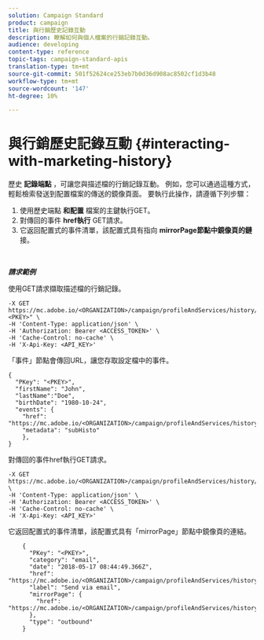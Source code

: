 ```yaml
---
solution: Campaign Standard
product: campaign
title: 與行銷歷史記錄互動
description: 瞭解如何與個人檔案的行銷記錄互動。
audience: developing
content-type: reference
topic-tags: campaign-standard-apis
translation-type: tm+mt
source-git-commit: 501f52624ce253eb7b0d36d908ac8502cf1d3b48
workflow-type: tm+mt
source-wordcount: '147'
ht-degree: 10%

---
```



# 與行銷歷史記錄互動 {#interacting-with-marketing-history}

歷史 **記錄端點** ，可讓您與描述檔的行銷記錄互動。
例如，您可以通過這種方式，輕鬆檢索發送到配置檔案的傳送的鏡像頁面。 要執行此操作，請遵循下列步驟：

1. 使用歷史端點 **和配置** 檔案的主鍵執行GET。
1. 對傳回的事件 **href執行** GET請求。
1. 它返回配置式的事件清單，該配置式具有指向 **mirrorPage節點中鏡像頁的鏈** 接。

<br/>

***請求範例***

使用GET請求擷取描述檔的行銷記錄。

```
-X GET https://mc.adobe.io/<ORGANIZATION>/campaign/profileAndServices/history/"<PKEY>" \
-H 'Content-Type: application/json' \
-H 'Authorization: Bearer <ACCESS_TOKEN>' \
-H 'Cache-Control: no-cache' \
-H 'X-Api-Key: <API_KEY>'
```

「事件」節點會傳回URL，讓您存取設定檔中的事件。

```
{
  "PKey": "<PKEY>",
  "firstName": "John",
  "lastName":"Doe",
  "birthDate": "1980-10-24",
  "events": {
    "href": "https://mc.adobe.io/<ORGANIZATION>/campaign/profileAndServices/history/<PKEY>/events/",
    "metadata": "subHisto"
    },
}
```

對傳回的事件href執行GET請求。

```
-X GET https://mc.adobe.io/<ORGANIZATION>/campaign/profileAndServices/history/<PKEY>/events \
-H 'Content-Type: application/json' \
-H 'Authorization: Bearer <ACCESS_TOKEN>' \
-H 'Cache-Control: no-cache' \
-H 'X-Api-Key: <API_KEY>'
```

它返回配置式的事件清單，該配置式具有「mirrorPage」節點中鏡像頁的連結。

```
    {
      "PKey": "<PKEY>",
      "category": "email",
      "date": "2018-05-17 08:44:49.366Z",
      "href": "https://mc.adobe.io/<ORGANIZATION>/campaign/profileAndServices/history/<PKEY>/events/<PKEY>",
      "label": "Send via email",
      "mirrorPage": {
        "href": "https://mc.adobe.io/<ORGANIZATION>/campaign/profileAndServices/history/<PKEY>/events/<PKEY>/mirrorPage/"
      },
      "type": "outbound"
    }
```
